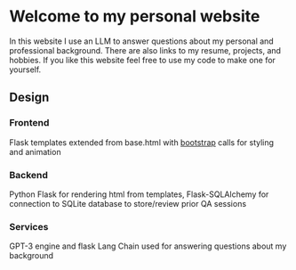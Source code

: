 # Welcome to my personal website
In this website I use an LLM to answer questions about my personal and professional background. There are also links to my resume, projects, and hobbies. If you like this website feel free to use my code to make one for yourself.

## Design
### Frontend
Flask templates extended from base.html with [bootstrap](https://getbootstrap.com/) calls for styling and animation

### Backend
Python Flask for rendering html from templates, Flask-SQLAlchemy for connection to SQLite database to store/review prior QA sessions

### Services
GPT-3 engine and flask Lang Chain used for answering questions about my background
